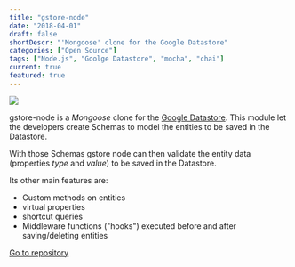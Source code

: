 ```yaml
---
title: "gstore-node"
date: "2018-04-01"
draft: false
shortDescr: "'Mongoose' clone for the Google Datastore"
categories: ["Open Source"]
tags: ["Node.js", "Goolge Datastore", "mocha", "chai"]
current: true
featured: true
---
```


<img src="https://raw.githubusercontent.com/sebelga/gstore-node/master/logo/logo.png">

gstore-node is a _Mongoose_ clone for the [Google Datastore](https://cloud.google.com/datastore/docs/concepts/overview). This module let the developers create Schemas to model the entities to be saved in the Datastore.

With those Schemas gstore node can then validate the entity data (properties _type_ and _value_) to be saved in the Datastore.

Its other main features are:  

* Custom methods on entities
* virtual properties
* shortcut queries
* Middleware functions ("hooks") executed before and after saving/deleting entities

<div class="c-about__actions">
    <a role="btn" href="https://github.com/sebelga/gstore-node" target="_blank">Go to repository</a>
</div>
